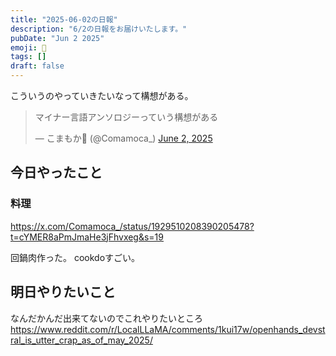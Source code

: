 ```yaml
---
title: "2025-06-02の日報"
description: "6/2の日報をお届けいたします。"
pubDate: "Jun 2 2025"
emoji: 🦊
tags: []
draft: false
---
```


こういうのやっていきたいなって構想がある。

<blockquote class="twitter-tweet"><p lang="ja" dir="ltr">マイナー言語アンソロジーっていう構想がある</p>&mdash; こまもか🦊 (@Comamoca_) <a href="https://twitter.com/Comamoca_/status/1929510855604912501?ref_src=twsrc%5Etfw">June 2, 2025</a></blockquote> <script async src="https://platform.twitter.com/widgets.js" charset="utf-8"></script>

## 今日やったこと

### 料理

https://x.com/Comamoca_/status/1929510208390205478?t=cYMER8aPmJmaHe3jFhvxeg&s=19

回鍋肉作った。 cookdoすごい。

## 明日やりたいこと

なんだかんだ出来てないのでこれやりたいところ
https://www.reddit.com/r/LocalLLaMA/comments/1kui17w/openhands_devstral_is_utter_crap_as_of_may_2025/
